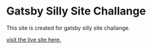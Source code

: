 # Gatsby Silly Site Challange

This site is created for gatsby silly site challange.

[visit the live site here.](https://happy-poincare-3e838a.netlify.app/)
